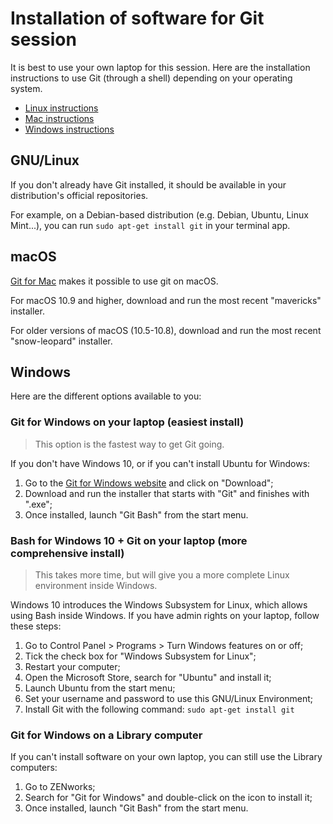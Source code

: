 # Installation of software for Git session

It is best to use your own laptop for this session. Here are the installation instructions to use Git (through a shell) depending on your operating system.

- [Linux instructions](https://github.com/uqlibrary/technology-training/blob/master/Git/installation.md#gnulinux)
- [Mac instructions](https://github.com/uqlibrary/technology-training/blob/master/Git/installation.md#macos)
- [Windows instructions](https://github.com/uqlibrary/technology-training/blob/master/Git/installation.md#windows)

## GNU/Linux

If you don't already have Git installed, it should be available in your distribution's official repositories.

For example, on a Debian-based distribution (e.g. Debian, Ubuntu, Linux Mint...), you can run `sudo apt-get install git` in your terminal app.

## macOS

[Git for Mac](http://sourceforge.net/projects/git-osx-installer/files/) makes it possible to use git on macOS.

For macOS 10.9 and higher, download and run the most recent "mavericks" installer.

For older versions of macOS (10.5-10.8), download and run the most recent "snow-leopard" installer.

## Windows

Here are the different options available to you:

### Git for Windows on your laptop (easiest install)

> This option is the fastest way to get Git going.

If you don't have Windows 10, or if you can't install Ubuntu for Windows:

1. Go to the [Git for Windows website](https://gitforwindows.org/) and click on "Download";
1. Download and run the installer that starts with "Git" and finishes with ".exe";
1. Once installed, launch "Git Bash" from the start menu.

### Bash for Windows 10 + Git on your laptop (more comprehensive install)

> This takes more time, but will give you a more complete Linux environment inside Windows.

Windows 10 introduces the Windows Subsystem for Linux, which allows using Bash inside Windows. If you have admin rights on your laptop, follow these steps:

1. Go to Control Panel > Programs > Turn Windows features on or off;
1. Tick the check box for  "Windows Subsystem for Linux";
1. Restart your computer;
1. Open the Microsoft Store, search for "Ubuntu" and install it;
1. Launch Ubuntu from the start menu;
1. Set your username and password to use this GNU/Linux Environment;
1. Install Git with the following command: `sudo apt-get install git`


### Git for Windows on a Library computer

If you can't install software on your own laptop, you can still use the Library computers:

1. Go to ZENworks;
1. Search for "Git for Windows" and double-click on the icon to install it;
1. Once installed, launch "Git Bash" from the start menu.
